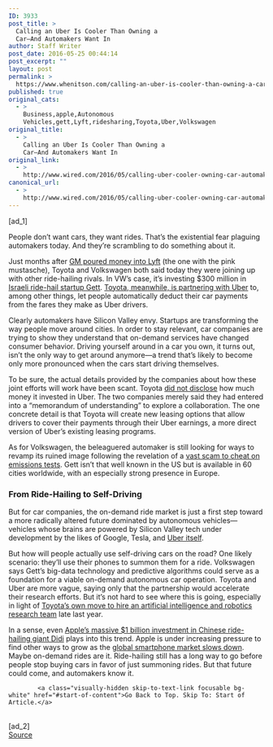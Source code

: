 ```yaml
---
ID: 3933
post_title: >
  Calling an Uber Is Cooler Than Owning a
  Car—And Automakers Want In
author: Staff Writer
post_date: 2016-05-25 00:44:14
post_excerpt: ""
layout: post
permalink: >
  https://www.whenitson.com/calling-an-uber-is-cooler-than-owning-a-car-and-automakers-want-in/
published: true
original_cats:
  - >
    Business,apple,Autonomous
    Vehicles,gett,Lyft,ridesharing,Toyota,Uber,Volkswagen
original_title:
  - >
    Calling an Uber Is Cooler Than Owning a
    Car—And Automakers Want In
original_link:
  - >
    http://www.wired.com/2016/05/calling-uber-cooler-owning-car-automakers-want/
canonical_url:
  - >
    http://www.wired.com/2016/05/calling-uber-cooler-owning-car-automakers-want/
---
```

 [ad_1]
<br><div id=""><p>People don’t want cars, they want rides. That’s the existential fear plaguing automakers today. And they’re scrambling to do something about it.</p>
<p>Just months after <a href="http://www.wired.com/2016/01/the-lyft-gm-deal-and-why-you-probably-wont-buy-a-self-driving-car/">GM poured money into Lyft</a> (the one with the pink mustasche), Toyota and Volkswagen both said today they were joining up with other ride-hailing rivals. In VW’s case, it’s investing $300 million in <a href="http://www.automotiveworld.com/news-releases/volkswagen-group-announces-strategic-partnership-demand-mobility-provider-gett/">Israeli ride-hail startup Gett</a>. <a href="http://corporatenews.pressroom.toyota.com/releases/toyota-uber-ridesharing-collaboration-may-24.htm?view_id=27323">Toyota, meanwhile, is partnering with Uber</a> to, among other things, let people automatically deduct their car payments from the fares they make as Uber drivers.</p>



<p>Clearly automakers have Silicon Valley envy. Startups are transforming the way people move around cities. In order to stay relevant, car companies are trying to show they understand that on-demand services have changed consumer behavior. Driving yourself around in a car you own, it turns out, isn’t the only way to get around anymore—a trend that’s likely to become only more pronounced when the cars start driving themselves.</p>
<p>To be sure, the actual details provided by the companies about how these joint efforts will work have been scant. Toyota <a href="http://corporatenews.pressroom.toyota.com/releases/toyota-uber-ridesharing-collaboration-may-24.htm?view_id=27323">did not disclose</a> how much money it invested in Uber. The two companies merely said they had entered into a “memorandum of understanding” to explore a collaboration. The one concrete detail is that Toyota will create new leasing options that allow drivers to cover their payments through their Uber earnings, a more direct version of Uber’s existing leasing programs.</p>
<p>As for Volkswagen, the beleaguered automaker is still looking for ways to revamp its ruined image following the revelation of a <a href="https://www.wired.com/2016/04/vws-bleak-options-dealing-500000-recalled-diesels/">vast scam to cheat on emissions tests</a>. Gett isn’t that well known in the US but is available in 60 cities worldwide, with an especially strong presence in Europe.</p>
<h3>From Ride-Hailing to Self-Driving</h3>
<p>But for car companies, the on-demand ride market is just a first step toward a more radically altered future dominated by autonomous vehicles—vehicles whose brains are powered by Silicon Valley tech under development by the likes of Google, Tesla, and <a href="https://newsroom.uber.com/us-pennsylvania/new-wheels/">Uber itself</a>.</p>
<p>But how will people actually use self-driving cars on the road? One likely scenario: they’ll use their phones to summon them for a ride. Volkswagen says Gett’s big-data technology and predictive algorithms could serve as a foundation for a viable on-demand autonomous car operation. Toyota and Uber are more vague, saying only that the partnership would accelerate their research efforts. But it’s not hard to see where this is going, especially in light of <a href="http://www.nytimes.com/2015/11/06/technology/toyota-silicon-valley-artificial-intelligence-research-center.html?_r=0">Toyota’s own move to hire an artificial intelligence and robotics research team</a> late last year.</p>
<p>In a sense, even <a href="http://www.wired.com/2016/05/apple-invests-1-billion-didi-ubers-biggest-rival-china/">Apple’s massive $1 billion investment in Chinese ride-hailing giant Didi</a> plays into this trend. Apple is under increasing pressure to find other ways to grow as the <a href="http://www.wired.com/2016/05/apple-invests-1-billion-didi-ubers-biggest-rival-china/">global smartphone market slows down</a>. Maybe on-demand rides are it. Ride-hailing still has a long way to go before people stop buying cars in favor of just summoning rides. But that future could come, and automakers know it.</p>

			<a class="visually-hidden skip-to-text-link focusable bg-white" href="#start-of-content">Go Back to Top. Skip To: Start of Article.</a>

			
</div>
<br>[ad_2]
<br><a href="http://www.wired.com/2016/05/calling-uber-cooler-owning-car-automakers-want/">Source </a>